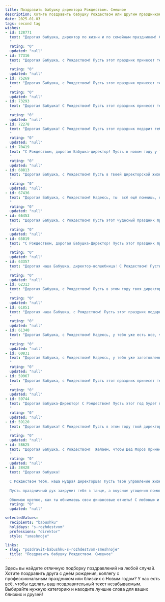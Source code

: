 ```yaml
---
title: Поздравить бабушку директора Рождеством. Смешное
description: Хотите поздравить бабушку Рождеством или другим праздником? Наш ИИ создаст незабываемое поздравление, а вы обязательно выделитесь среди других.  
date: 2025-01-03
tags: second tag
wishes:
- id: 128771
  text: "Дорогая бабушка, директор по жизни и по семейным праздникам! С Рождеством!  Пусть этот праздник будет таким же сказочным, как твои отчеты о работе (шутка, конечно!), а подарки — такими же щедрыми, как твои бонусы!  Желаю тебе горы радости, океан смеха и столько здоровья, чтобы еще лет сто управлять нашей семьей железной рукой, но с мягким сердцем!
  "
  rating: "0"
  updated: "null"
- id: 77316
  text: "Дорогая Бабушка, с Рождеством! Пусть этот праздник принесет тебе не только праздничный стол, но и массу новых директоров - пусть все подчиняются, как ты! 😉
  "
  rating: "0"
  updated: "null"
- id: 75269
  text: "Дорогая Бабушка, с Рождеством! Пусть этот праздник принесет тебе столько подарков, сколько совещаний ты провела в этом году в роли директора. 🎄🎁🎉
  "
  rating: "0"
  updated: "null"
- id: 73293
  text: "Дорогая Бабушка! С Рождеством! Пусть этот праздник принесет тебе столько радости, сколько ты принесла нам своим директоромским талантом! 🎄🎁🎉
  "
  rating: "0"
  updated: "null"
- id: 72278
  text: "Дорогая Бабушка! С Рождеством! Пусть этот праздник подарит тебе столько же подарков, сколько ты дарила нам за всю свою жизнь! И пусть \"директорские\" решения о повышении пенсии будут приняты в твою пользу! 😉
  "
  rating: "0"
  updated: "null"
- id: 70419
  text: "С Рождеством, дорогая Бабушка-директор! Пусть в новом году у тебя будут только \"отличные\" результаты, а \"двойки\" останутся только в твоих воспоминаниях о школьных годах! 😜🎄
  "
  rating: "0"
  updated: "null"
- id: 68813
  text: "Дорогая Бабушка, с Рождеством! Пусть в твоей директорской жизни будет меньше стресса, а больше подарков и радости! 😊🎁🎄
  "
  rating: "0"
  updated: "null"
- id: 67436
  text: "Дорогая Бабушка, с Рождеством! Надеюсь, ты  всё ещё помнишь, как правильно  ставить галочку в графе \"Забрать подарки\", потому что вот тебе целый мешок добрых пожеланий и сладостей от твоего любимого директора! 😉
  "
  rating: "0"
  updated: "null"
- id: 66453
  text: "Дорогая Бабушка, с Рождеством! Пусть этот чудесный праздник принесет тебе море радости, гору подарков и хоть немного покоя от твоих \"замечательных\" директорам! 😉🎄🎁
  "
  rating: "0"
  updated: "null"
- id: 65019
  text: "С Рождеством, дорогая Бабушка-Директор! Пусть этот праздник принесет Вам столько же радости и счастья, сколько Вы приносите своим подчиненным… эээ… внукам! 🎄🎉
  "
  rating: "0"
  updated: "null"
- id: 63357
  text: "Дорогая наша Бабушка, директор-волшебница! С Рождеством! Пусть этот праздник подарит тебе столько же радости, сколько ты подарила нам за свою жизнь, ну и, конечно же, пусть в новом году все ваши директоские планы реализуются, а подчиненные слушаются без лишних вопросов! 🎄🎅🎉
  "
  rating: "0"
  updated: "null"
- id: 62313
  text: "Дорогая Бабушка, с Рождеством! Пусть в этом году твоя директория будет заполнена только счастливыми файлами и папками, а вирусы и баги пройдут мимо! 😉
  "
  rating: "0"
  updated: "null"
- id: 61851
  text: "Дорогая наша Бабушка, с Рождеством! Пусть этот праздник подарит тебе столько же радости, сколько ты лет управляешь коллективом, как настоящий директор! 🎄🎁
  "
  rating: "0"
  updated: "null"
- id: 61340
  text: "Дорогая Бабушка, с Рождеством! Надеюсь, у тебя уже есть все, что нужно для полноценной жизни директора этой большой, шумной и немного сумасшедшей семьи! 🎉
  "
  rating: "0"
  updated: "null"
- id: 60831
  text: "Дорогая Бабушка, с Рождеством! Надеюсь, у тебя уже заготовлены самые вкусные угощения для всех внуков, ведь директорский пост не мешает тебе оставаться самой замечательной хозяйкой! 🎉
  "
  rating: "0"
  updated: "null"
- id: 59967
  text: "Дорогая Бабушка, с Рождеством! Пусть этот праздник принесет тебе не только праздничный кулич, но и море позитива, а твой директорский талант к управлению миром наконец-то принесет тебе внуков, которые будут помогать тебе с подарками! 😉
  "
  rating: "0"
  updated: "null"
- id: 59744
  text: "Дорогая Бабушка-Директор! С Рождеством! Пусть этот год будет полон не только праздничных корпоративов, но и искренних улыбок, семейных радостей и, конечно же, успехов в вашем непростом, но таком важном деле - управлении всем миром!
  "
  rating: "0"
  updated: "null"
- id: 59120
  text: "Дорогая Бабушка! С Рождеством! Пусть в этом году твой директорский талант проявится в умении организовать самый вкусный праздничный стол и распределить подарки так, чтобы всем достался самый желанный! 😉🎄🎁
  "
  rating: "0"
  updated: "null"
- id: 58625
  text: "Дорогая Бабушка, с Рождеством!  Желаем, чтобы Дед Мороз принес тебе не только мешок подарков, но и целый вагон новых интересных  идей для твоей директорской работы! Пусть в новом году все подчиненные будут послушными, а решения всегда верными! 😉🎄🎁
  "
  rating: "0"
  updated: "null"
- id: 38428
  text: "Дорогая бабушка!
  
  С Рождеством тебя, наша мудрая директорша! Пусть твоё управление жизнью будет таким же успешным, как на рапорте в компании! Желаю, чтобы снег за окном не был единственной \"задержкой\" в твоих делах, и чтобы ёлка радовала так же ярко, как ты радуешь нас своим присутствием!
  
  Пусть праздничный дух закружит тебя в танце, а вкусные угощения помогут избежать \"финансового дефицита\" на рождественском столе! Поздравляю тебя с днем, когда каждый находит своего \"инвестора счастья\"!
  
  Обнимаю крепко, как ты обнимаешь свои финансовые отчеты! С любовью и смехом!"
  rating: "0"
  updated: "null"

selectedValues:
  recipients: "babushku"
  holidays: "s-rozhdestvom"
  professions: "direktor"
  style: "smeshnoje"

links:
- slug: "pozdravit-babushku-s-rozhdestvom-smeshnoje"
  title: "Поздравить бабушку Рождеством. Смешное"
---
```


Здесь вы найдете отличную подборку поздравлений на любой случай.
Хотите поздравить друга с днём рождения, коллегу с профессиональным праздником или близких с Новым годом? У нас есть всё, чтобы сделать ваш поздравительный текст незабываемым. Выбирайте нужную категорию и находите лучшие слова для ваших близких и друзей!

